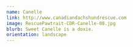 ```yaml
---
name: Canelle
link: http://www.canadiandachshundrescue.com
image: RescuePawtrait-CDR-Canelle-08.jpg
blurb: Sweet Canelle is a doxie.
orientation: landscape
---
```

